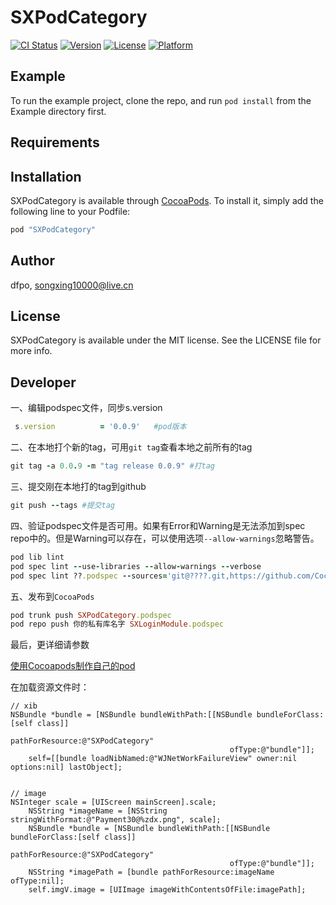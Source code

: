 # SXPodCategory

[![CI Status](http://img.shields.io/travis/dfpo/SXPodCategory.svg?style=flat)](https://travis-ci.org/dfpo/SXPodCategory)
[![Version](https://img.shields.io/cocoapods/v/SXPodCategory.svg?style=flat)](http://cocoapods.org/pods/SXPodCategory)
[![License](https://img.shields.io/cocoapods/l/SXPodCategory.svg?style=flat)](http://cocoapods.org/pods/SXPodCategory)
[![Platform](https://img.shields.io/cocoapods/p/SXPodCategory.svg?style=flat)](http://cocoapods.org/pods/SXPodCategory)

## Example

To run the example project, clone the repo, and run `pod install` from the Example directory first.

## Requirements

## Installation

SXPodCategory is available through [CocoaPods](http://cocoapods.org). To install
it, simply add the following line to your Podfile:

```ruby
pod "SXPodCategory"
```

## Author

dfpo, songxing10000@live.cn

## License

SXPodCategory is available under the MIT license. See the LICENSE file for more info.

## Developer
一、编辑podspec文件，同步s.version

```ruby
 s.version          = '0.0.9'   #pod版本
```
二、在本地打个新的tag，可用`git tag`查看本地之前所有的tag

```ruby
git tag -a 0.0.9 -m "tag release 0.0.9" #打tag
```
三、提交刚在本地打的tag到github

```ruby
git push --tags #提交tag
```


四、验证podspec文件是否可用。如果有Error和Warning是无法添加到spec repo中的。但是Warning可以存在，可以使用选项`--allow-warnings`忽略警告。

```ruby
pod lib lint
pod spec lint --use-libraries --allow-warnings --verbose
pod spec lint ??.podspec --sources='git@????.git,https://github.com/CocoaPods/Specs.git' --allow-warnings
```

五、发布到`CocoaPods`

```ruby
pod trunk push SXPodCategory.podspec
pod repo push 你的私有库名字 SXLoginModule.podspec
```

最后，更详细请参数

[使用Cocoapods制作自己的pod](http://www.bijishequ.com/detail/228610?p=)

在加载资源文件时：
```objc
// xib
NSBundle *bundle = [NSBundle bundleWithPath:[[NSBundle bundleForClass:[self class]]
                                                 pathForResource:@"SXPodCategory"
                                                 ofType:@"bundle"]];
    self=[[bundle loadNibNamed:@"WJNetWorkFailureView" owner:nil options:nil] lastObject];


// image
NSInteger scale = [UIScreen mainScreen].scale;
    NSString *imageName = [NSString stringWithFormat:@"Payment30@%zdx.png", scale];
    NSBundle *bundle = [NSBundle bundleWithPath:[[NSBundle bundleForClass:[self class]]
                                                 pathForResource:@"SXPodCategory"
                                                 ofType:@"bundle"]];
    NSString *imagePath = [bundle pathForResource:imageName ofType:nil];
    self.imgV.image = [UIImage imageWithContentsOfFile:imagePath];
```
